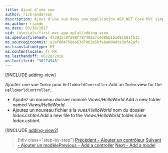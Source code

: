```yaml
---
title: Ajout d’une vue
author: rick-anderson
description: Ajout d’une vue dans une application ASP.NET Core MVC simple
ms.author: riande
ms.date: 03/30/2017
uid: tutorials/first-mvc-app-xplat/adding-view
ms.openlocfilehash: 473935c8fd89f78740a27ced8bb1b1d9cb91fb35
ms.sourcegitcommit: a1afd04758e663d7062a5bfa8a0d4dca38f42afc
ms.translationtype: HT
ms.contentlocale: fr-FR
ms.lasthandoff: 06/20/2018
ms.locfileid: "36274948"
---
```

[!INCLUDE [adding-view](../../includes/mvc-intro/adding_view1.md)]

<span data-ttu-id="bbe89-103">Ajoutez une vue `Index` pour `HelloWorldController`.</span><span class="sxs-lookup"><span data-stu-id="bbe89-103">Add an `Index` view for the `HelloWorldController`.</span></span>

* <span data-ttu-id="bbe89-104">Ajoutez un nouveau dossier nommé *Views/HelloWorld*.</span><span class="sxs-lookup"><span data-stu-id="bbe89-104">Add a new folder named *Views/HelloWorld*.</span></span>
* <span data-ttu-id="bbe89-105">Ajoutez un nouveau fichier à la *vues/HelloWorld* nom du dossier *Index.cshtml*.</span><span class="sxs-lookup"><span data-stu-id="bbe89-105">Add a new file to the *Views/HelloWorld* folder name *Index.cshtml*.</span></span>

[!INCLUDE [adding-view2](../../includes/mvc-intro/adding_view2.md)]

> [!div class="step-by-step"]
> <span data-ttu-id="bbe89-106">[Précédent - Ajouter un contrôleur](adding-controller.md)
> [Suivant - Ajouter un modèle](adding-model.md)</span><span class="sxs-lookup"><span data-stu-id="bbe89-106">[Previous - Add a controller](adding-controller.md)
[Next - Add a model](adding-model.md)</span></span>
